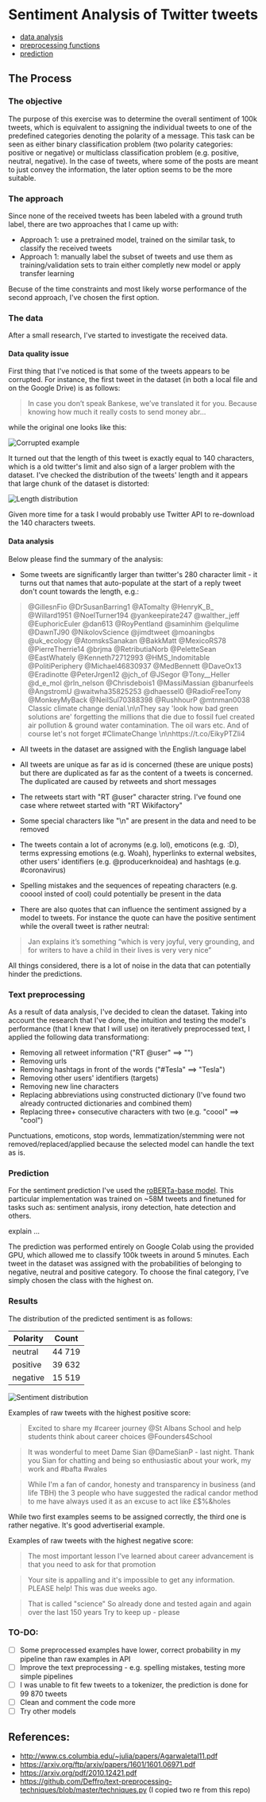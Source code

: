 # Sentiment Analysis of Twitter tweets

* [data analysis](analysis.ipynb) 
* [preprocessing functions](./src/preprocessing.py)
* [prediction](prediction.ipynb)

## The Process

### The objective

The purpose of this exercise was to determine the overall sentiment of 100k tweets, which is equivalent to assigning the individual tweets to one of the predefined categories denoting the polarity of a message. This task can be seen as either binary classification problem (two polarity categories: positive or negative) or multiclass classification problem (e.g. positive, neutral, negative). In the case of tweets, where some of the posts are meant to just convey the information, the later option seems to be the more suitable.

### The approach

Since none of the received tweets has been labeled with a ground truth label, there are two approaches that I came up with:
* Approach 1: use a pretrained model, trained on the similar task, to classify the received tweets
* Approach 1: manually label the subset of tweets and use them as training/validation sets to train either completly new model or apply transfer learning 

Becuse of the time constraints and most likely worse performance of the second approach, I've chosen the first option.

### The data

After a small research, I've started to investigate the received data.

#### Data quality issue

First thing that I've noticed is that some of the tweets appears to be corrupted. For instance, the first tweet in the dataset (in both a local file and on the Google Drive) is as follows:

> In case you don’t speak Bankese, we’ve translated it for you.
> Because knowing how much it really costs to send money abr…

while the original one looks like this:

![Corrupted example](/img/corrupted.png)

It turned out that the length of this tweet is exactly equal to 140 characters, which is a old twitter's limit and also sign of a larger problem with the dataset. I've checked the distribution of the tweets' length and it appears that large chunk of the dataset is distorted:

![Length distribution](/img/length-dist.png)

Given more time for a task I would probably use Twitter API to re-download the 140 characters tweets.

#### Data analysis

Below please find the summary of the analysis:

* Some tweets are significantly larger than twitter's 280 character limit - it turns out that names that auto-populate at the start of a reply tweet don't count towards the length, e.g.:
>@GillesnFio @DrSusanBarring1 @ATomalty @HenryK_B_ @Willard1951 @NoelTurner194 @yankeepirate247 @walther_jeff @EuphoricEuler @dan613 @RoyPentland @saminhim @elqulime @DawnTJ90 @NikolovScience @jimdtweet @moaningbs @uk_ecology @AtomsksSanakan @BakkMatt @MexicoRS78 @PierreTherrie14 @brjma @RetributiaNorb @PeletteSean @EastWhately @Kenneth72712993 @HMS_Indomitable @PolitiPeriphery @Michael46830937 @MedBennett @DaveOx13 @Eradinotte @PeterJrgen12 @jch_of @JSegor @Tony__Heller @d_e_mol @rln_nelson @Chrisdebois1 @MassiMassian @banurfeels @AngstromU @waitwha35825253 @dhaessel0 @RadioFreeTony @MonkeyMyBack @NeilSul70388398 @RushhourP @mtnman0038 Classic climate change denial.\n\nThey say 'look how bad green solutions are' forgetting the millions that die due to fossil fuel created air pollution &amp; ground water contamination. The oil wars etc. And of course let's not forget #ClimateChange \n\nhttps://t.co/EikyPTZli4

* All tweets in the dataset are assigned with the English language label
* All tweets are unique as far as id is concerned (these are unique posts) but there are duplicated as far as the content of a tweets is concerned. The duplicated are caused by retweets and short messages

* The retweets start with "RT @user" character string. I've found one case where retweet started with "RT Wikifactory"
* Some special characters like "\n" are present in the data and need to be removed
* The tweets contain a lot of acronyms (e.g. lol), emoticons (e.g. :D), terms expressing emotions (e.g. Woah), hyperlinks to external websites, other users' identifiers (e.g. @producerknoidea) and hashtags (e.g. #coronavirus)
* Spelling mistakes and the sequences of repeating characters (e.g. cooool insted of cool) could potentially be present in the data
* There are also quotes that can influence the sentiment assigned by a model to tweets. For instance the quote can have the positive sentiment while the overall tweet is rather neutral:
>Jan explains it’s something “which is very joyful, very grounding, and for writers to have a child in their lives is very very nice”

All things considered, there is a lot of noise in the data that can potentially hinder the predictions.

### Text preprocessing

As a result of data analysis, I've decided to clean the dataset. Taking into account the research that I've done, the intuition and testing the model's performance (that I knew that I will use) on iteratively preprocessed text, I applied the following data transformationg:

* Removing all retweet information ("RT @user" ==> "")
* Removing urls
* Removing hashtags in front of the words ("#Tesla" ==> "Tesla")
* Removing other users' identifiers (targets)
* Removing new line characters
* Replacing abbreviations using constructed dictionary (I've found two already contructed dictionaries and combined them)
* Replacing three+ consecutive characters with two (e.g. "coool" ==> "cool")

Punctuations, emoticons, stop words, lemmatization/stemming were not removed/replaced/applied because the selected model can handle the text as is.

### Prediction

For the sentiment prediction I've used the [roBERTa-base model](https://huggingface.co/cardiffnlp/twitter-roberta-base-sentiment). This particular implementation was trained on  ~58M tweets and finetuned for tasks such as: sentiment analysis, irony detection, hate detection and others.

explain ...

The prediction was performed entirely on Google Colab using the provided GPU, which allowed me to classify 100k tweets in around 5 minutes. Each tweet in the dataset was assigned with the probabilities of belonging to negative, neutral and positive category. To choose the final category, I've simply chosen the class with the highest on. 

### Results

The distribution of the predicted sentiment is as follows:

| Polarity      | Count         |
| ------------- |:-------------:|
| neutral       | 44 719        |
| positive      | 39 632        |
| negative      | 15 519        |

![Sentiment distribution](/img/sentiment.png)

Examples of raw tweets with the highest positive score:

> Excited to share my #career journey @St Albans School and help students think about career choices @Founders4School

> It was wonderful to meet Dame Sian @DameSianP - last night. Thank you Sian for chatting and being so enthusiastic about your work, my work and #bafta #wales

> While I'm a fan of candor, honesty and transparency in business (and life TBH) the 3 people who have suggested the radical candor method to me have always used it as an excuse to act like £$%&holes

While two first examples seems to be assigned correctly, the third one is rather negative. It's good advertiserial example.

Examples of raw tweets with the highest negative score:

> The most important lesson I’ve learned about career advancement is that you need to ask for that promotion

> Your site is appalling and it's impossible to get any information. PLEASE help! This was due weeks ago.

> That is called "science"
> So already done and tested again and again over the last 150 years
> Try to keep up - please

### TO-DO:

- [ ] Some preprocessed examples have lower, correct probability in my pipeline than raw examples in API
- [ ] Improve the text preprocessing - e.g. spelling mistakes, testing more simple pipelines
- [ ] I was unable to fit few tweets to a tokenizer, the prediction is done for 99 870 tweets 
- [ ] Clean and comment the code more 
- [ ] Try other models 

## References:

* http://www.cs.columbia.edu/~julia/papers/Agarwaletal11.pdf
* https://arxiv.org/ftp/arxiv/papers/1601/1601.06971.pdf
* https://arxiv.org/pdf/2010.12421.pdf
* https://github.com/Deffro/text-preprocessing-techniques/blob/master/techniques.py (I copied two re from this repo)
